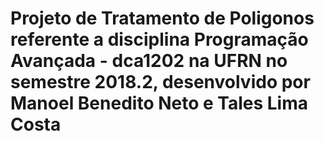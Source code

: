 # Projeto de Tratamento de Poligonos referente a disciplina Programação Avançada - dca1202 na UFRN no semestre 2018.2, desenvolvido por Manoel Benedito Neto e Tales Lima Costa
